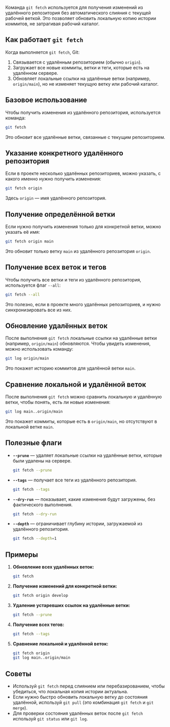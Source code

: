 Команда `git fetch` используется для получения изменений из удалённого репозитория без автоматического слияния с текущей рабочей веткой. Это позволяет обновить локальную копию истории коммитов, не затрагивая рабочий каталог. 

## Как работает `git fetch`

Когда выполняется `git fetch`, Git:
1. Связывается с удалённым репозиторием (обычно `origin`).
2. Загружает все новые коммиты, ветки и теги, которые есть на удалённом сервере.
3. Обновляет локальные ссылки на удалённые ветки (например, `origin/main`), но не изменяет текущую ветку или рабочий каталог.

## Базовое использование

Чтобы получить изменения из удалённого репозитория, используется команда:
```bash
git fetch
```
Это обновит все удалённые ветки, связанные с текущим репозиторием.

## Указание конкретного удалённого репозитория

Если в проекте несколько удалённых репозиториев, можно указать, с какого именно нужно получить изменения:
```bash
git fetch origin
```
Здесь `origin` — имя удалённого репозитория.

## Получение определённой ветки

Если нужно получить изменения только для конкретной ветки, можно указать её имя:
```bash
git fetch origin main
```
Это обновит только ветку `main` из удалённого репозитория `origin`.

## Получение всех веток и тегов

Чтобы получить все ветки и теги из удалённого репозитория, используется флаг `--all`:
```bash
git fetch --all
```
Это полезно, если в проекте много удалённых репозиториев, и нужно синхронизировать все из них.

## Обновление удалённых веток

После выполнения `git fetch` локальные ссылки на удалённые ветки (например, `origin/main`) обновляются. Чтобы увидеть изменения, можно использовать команду:
```bash
git log origin/main
```
Это покажет историю коммитов для удалённой ветки `main`.

## Сравнение локальной и удалённой веток

После выполнения `git fetch` можно сравнить локальную и удалённую ветки, чтобы понять, есть ли новые изменения:
```bash
git log main..origin/main
```
Это покажет коммиты, которые есть в `origin/main`, но отсутствуют в локальной ветке `main`.

## Полезные флаги

- **`--prune`** — удаляет локальные ссылки на удалённые ветки, которые были удалены на сервере.
  ```bash
  git fetch --prune
  ```
- **`--tags`** — получает все теги из удалённого репозитория.
  ```bash
  git fetch --tags
  ```
- **`--dry-run`** — показывает, какие изменения будут загружены, без фактического выполнения.
  ```bash
  git fetch --dry-run
  ```
- **`--depth`** — ограничивает глубину истории, загружаемой из удалённого репозитория.
  ```bash
  git fetch --depth=1
  ```

## Примеры

1. **Обновление всех удалённых веток:**
   ```bash
   git fetch
   ```

2. **Получение изменений для конкретной ветки:**
   ```bash
   git fetch origin develop
   ```

3. **Удаление устаревших ссылок на удалённые ветки:**
   ```bash
   git fetch --prune
   ```

4. **Получение всех тегов:**
   ```bash
   git fetch --tags
   ```

5. **Сравнение локальной и удалённой веток:**
   ```bash
   git fetch origin
   git log main..origin/main
   ```

## Советы

- Используй `git fetch` перед слиянием или перебазированием, чтобы убедиться, что локальная копия истории актуальна.
- Если нужно быстро обновить локальную ветку до состояния удалённой, используй `git pull` (это комбинация `git fetch` и `git merge`).
- Для проверки состояния удалённых веток после `git fetch` используй `git status` или `git log`.